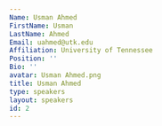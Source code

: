 ```yaml
---
Name: Usman Ahmed
FirstName: Usman
LastName: Ahmed
Email: uahmed@utk.edu
Affiliation: University of Tennessee
Position: ''
Bio: ''
avatar: Usman Ahmed.png
title: Usman Ahmed
type: speakers
layout: speakers
id: 2
---
```

